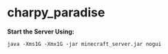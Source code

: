 # charpy_paradise

**Start the Server Using:**

```
java -Xms1G -Xmx1G -jar minecraft_server.jar nogui
```
